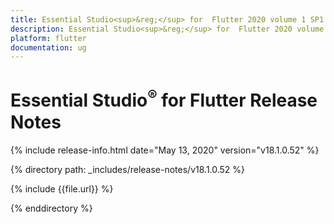 ```yaml
---
title: Essential Studio<sup>&reg;</sup> for  Flutter 2020 volume 1 SP1 Release Notes  
description: Essential Studio<sup>&reg;</sup> for  Flutter 2020 volume 1 SP1 Release Notes  
platform: flutter
documentation: ug
---
```


# Essential Studio<sup>&reg;</sup> for Flutter Release Notes  

{% include release-info.html date="May 13, 2020" version="v18.1.0.52" %} 


{% directory path: _includes/release-notes/v18.1.0.52 %}

{% include {{file.url}} %}

{% enddirectory %}